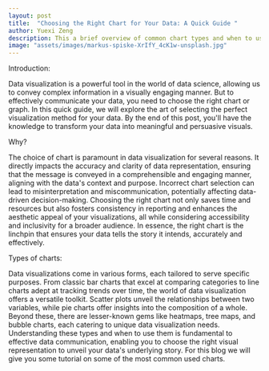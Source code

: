 ```yaml
---
layout: post
title:  "Choosing the Right Chart for Your Data: A Quick Guide "
author: Yuexi Zeng
description: This a brief overview of common chart types and when to use them.  This would be a quick reference for students to select appropriate charts for their data without diving into advanced techniques.
image: "assets/images/markus-spiske-XrIfY_4cK1w-unsplash.jpg"
---
```


Introduction:
 
Data visualization is a powerful tool in the world of data science, allowing us to convey complex information in a visually engaging manner. But to effectively communicate your data, you need to choose the right chart or graph. In this quick guide, we will explore the art of selecting the perfect visualization method for your data. By the end of this post, you'll have the knowledge to transform your data into meaningful and persuasive visuals.

Why?

The choice of chart is paramount in data visualization for several reasons. It directly impacts the accuracy and clarity of data representation, ensuring that the message is conveyed in a comprehensible and engaging manner, aligning with the data's context and purpose. Incorrect chart selection can lead to misinterpretation and miscommunication, potentially affecting data-driven decision-making. Choosing the right chart not only saves time and resources but also fosters consistency in reporting and enhances the aesthetic appeal of your visualizations, all while considering accessibility and inclusivity for a broader audience. In essence, the right chart is the linchpin that ensures your data tells the story it intends, accurately and effectively.


Types of charts:

Data visualizations come in various forms, each tailored to serve specific purposes. From classic bar charts that excel at comparing categories to line charts adept at tracking trends over time, the world of data visualization offers a versatile toolkit. Scatter plots unveil the relationships between two variables, while pie charts offer insights into the composition of a whole. Beyond these, there are lesser-known gems like heatmaps, tree maps, and bubble charts, each catering to unique data visualization needs. Understanding these types and when to use them is fundamental to effective data communication, enabling you to choose the right visual representation to unveil your data's underlying story. For this blog we will give you some tutorial on some of the most common used charts.

